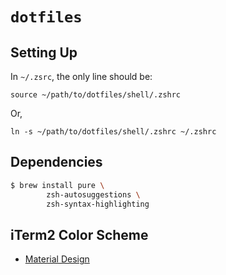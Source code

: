 # `dotfiles`

## Setting Up

In `~/.zsrc`, the only line should be:

    source ~/path/to/dotfiles/shell/.zshrc

Or,

    ln -s ~/path/to/dotfiles/shell/.zshrc ~/.zshrc

## Dependencies

```sh
$ brew install pure \
        zsh-autosuggestions \
        zsh-syntax-highlighting
```

## iTerm2 Color Scheme

- [Material Design](https://www.martinseeler.com/iterm2-material-design)
